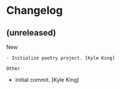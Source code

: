 Changelog
=========


(unreleased)
------------

New
~~~
- Initialize poetry project. [Kyle King]

Other
~~~~~
- Initial commit. [Kyle King]



